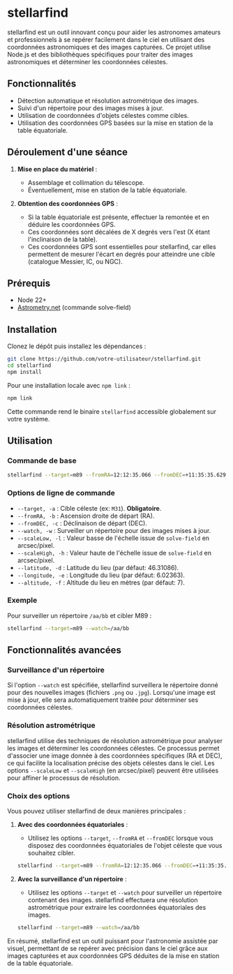 # stellarfind

stellarfind est un outil innovant conçu pour aider les astronomes amateurs et professionnels à se repérer facilement dans le ciel en utilisant des coordonnées astronomiques et des images capturées. Ce projet utilise Node.js et des bibliothèques spécifiques pour traiter des images astronomiques et déterminer les coordonnées célestes.

## Fonctionnalités

- Détection automatique et résolution astrométrique des images.
- Suivi d'un répertoire pour des images mises à jour.
- Utilisation de coordonnées d'objets célestes comme cibles.
- Utilisation des coordonnées GPS basées sur la mise en station de la table équatoriale.

## Déroulement d'une séance

1. **Mise en place du matériel** :
   - Assemblage et collimation du télescope.
   - Éventuellement, mise en station de la table équatoriale.

2. **Obtention des coordonnées GPS** :
   - Si la table équatoriale est présente, effectuer la remontée et en déduire les coordonnées GPS.
   - Ces coordonnées sont décalées de X degrés vers l'est (X étant l'inclinaison de la table).
   - Ces coordonnées GPS sont essentielles pour stellarfind, car elles permettent de mesurer l'écart en degrés pour atteindre une cible (catalogue Messier, IC, ou NGC).

## Prérequis

- Node 22+
- [Astrometry.net](https://astrometry.net/doc/readme.html) (commande solve-field)

## Installation

Clonez le dépôt puis installez les dépendances :

```bash
git clone https://github.com/votre-utilisateur/stellarfind.git
cd stellarfind
npm install
```

Pour une installation locale avec `npm link` :

```bash
npm link
```

Cette commande rend le binaire `stellarfind` accessible globalement sur votre système.

## Utilisation

### Commande de base

```bash
stellarfind --target=m89 --fromRA=12:12:35.066 --fromDEC=+11:35:35.629
```

### Options de ligne de commande

- `--target, -a` : Cible céleste (ex: `M31`). **Obligatoire**.
- `--fromRA, -b` : Ascension droite de départ (RA).
- `--fromDEC, -c` : Déclinaison de départ (DEC).
- `--watch, -w` : Surveiller un répertoire pour des images mises à jour.
- `--scaleLow, -l` : Valeur basse de l'échelle issue de `solve-field` en arcsec/pixel.
- `--scaleHigh, -h` : Valeur haute de l'échelle issue de `solve-field` en arcsec/pixel.
- `--latitude, -d` : Latitude du lieu (par défaut: 46.31086).
- `--longitude, -e` : Longitude du lieu (par défaut: 6.02363).
- `--altitude, -f` : Altitude du lieu en mètres (par défaut: 7).

### Exemple

Pour surveiller un répertoire `/aa/bb` et cibler M89 :

```bash
stellarfind --target=m89 --watch=/aa/bb
```

## Fonctionnalités avancées

### Surveillance d'un répertoire

Si l'option `--watch` est spécifiée, stellarfind surveillera le répertoire donné pour des nouvelles images (fichiers `.png` ou `.jpg`). Lorsqu'une image est mise à jour, elle sera automatiquement traitée pour déterminer ses coordonnées célestes.

### Résolution astrométrique

stellarfind utilise des techniques de résolution astrométrique pour analyser les images et déterminer les coordonnées célestes. Ce processus permet d'associer une image donnée à des coordonnées spécifiques (RA et DEC), ce qui facilite la localisation précise des objets célestes dans le ciel. Les options `--scaleLow` et `--scaleHigh` (en arcsec/pixel) peuvent être utilisées pour affiner le processus de résolution.

### Choix des options

Vous pouvez utiliser stellarfind de deux manières principales :

1. **Avec des coordonnées équatoriales** :
   - Utilisez les options `--target`, `--fromRA` et `--fromDEC` lorsque vous disposez des coordonnées équatoriales de l'objet céleste que vous souhaitez cibler.

   ```bash
   stellarfind --target=m89 --fromRA=12:12:35.066 --fromDEC=+11:35:35.629
   ```

2. **Avec la surveillance d'un répertoire** :
   - Utilisez les options `--target` et `--watch` pour surveiller un répertoire contenant des images. stellarfind effectuera une résolution astrométrique pour extraire les coordonnées équatoriales des images.

   ```bash
   stellarfind --target=m89 --watch=/aa/bb
   ```

En résumé, stellarfind est un outil puissant pour l'astronomie assistée par visuel, permettant de se repérer avec précision dans le ciel grâce aux images capturées et aux coordonnées GPS déduites de la mise en station de la table équatoriale.
